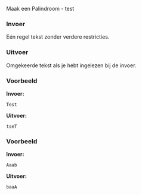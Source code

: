 Maak een Palindroom - test

### Invoer

Eén regel tekst zonder verdere restricties.

### Uitvoer

Omgekeerde tekst als je hebt ingelezen bij de invoer.

### Voorbeeld

**Invoer:**

    Test

**Uitvoer:**

    tseT

### Voorbeeld

**Invoer:**

    Aaab

**Uitvoer:**

    baaA